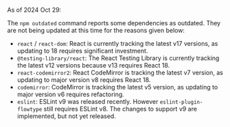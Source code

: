 As of 2024 Oct 29:

The `npm outdated` command reports some dependencies as outdated. They are not being updated at this time for the reasons given below:

- `react` / `react-dom`: React is currently tracking the latest v17 versions, as updating to 18 requires significant investment.
- `@testing-library/react`: The React Testing Library is currently tracking the latest v12 versions because v13 requires React 18.
- `react-codemirror2`: React CodeMirror is tracking the latest v7 version, as updating to major version v8 requires React 18.
- `codemirror`: CodeMirror is tracking the latest v5 version, as updating to major version v6 requires refactoring.
- `eslint`: ESLint v9 was released recently. However `eslint-plugin-flowtype` still requires ESLint v8. The changes to support v9 are implemented, but not yet released.
